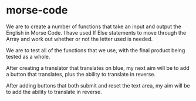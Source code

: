 # morse-code

We are to create a number of functions that take an input and output the English in Morse Code. 
I have used If Else statements to move through the Array and work out whether or not the letter used is needed. 

We are to test all of the functions that we use, with the final product being tested as a whole.

After creating a translator that translates on blue, my next aim will be to add a button that translates, plus the ability to translate in reverse.

After adding buttons that both submit and reset the text area, my aim will be to add the ability to translate in reverse.